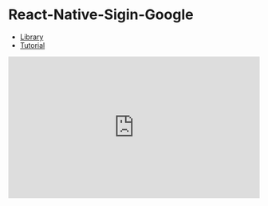# React-Native-Sigin-Google

- [Library](https://github.com/react-native-google-signin/google-signin/blob/master/docs/android-guide.md)
- [Tutorial](https://www.youtube.com/watch?v=-NppcmUiegc)

<div style="width:100%;height:0px;position:relative;padding-bottom:56.250%;"><iframe src="https://streamable.com/e/5xym5r" frameborder="0" width="100%" height="100%" allowfullscreen style="width:100%;height:100%;position:absolute;left:0px;top:0px;overflow:hidden;"></iframe></div>
